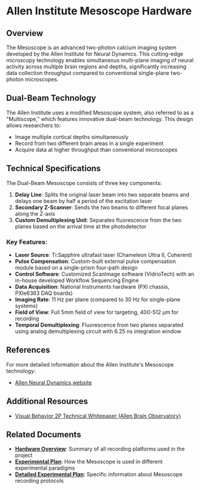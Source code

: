 # Allen Institute Mesoscope Hardware

## Overview

The Mesoscope is an advanced two-photon calcium imaging system developed by the Allen Institute for Neural Dynamics. This cutting-edge microscopy technology enables simultaneous multi-plane imaging of neural activity across multiple brain regions and depths, significantly increasing data collection throughput compared to conventional single-plane two-photon microscopes.

## Dual-Beam Technology

The Allen Institute uses a modified Mesoscope system, also referred to as a "Multiscope," which features innovative dual-beam technology. This design allows researchers to:

- Image multiple cortical depths simultaneously
- Record from two different brain areas in a single experiment
- Acquire data at higher throughput than conventional microscopes

## Technical Specifications

The Dual-Beam Mesoscope consists of three key components:

1. **Delay Line**: Splits the original laser beam into two separate beams and delays one beam by half a period of the excitation laser
2. **Secondary Z-Scanner**: Sends the two beams to different focal planes along the Z-axis
3. **Custom Demultiplexing Unit**: Separates fluorescence from the two planes based on the arrival time at the photodetector

### Key Features:

- **Laser Source**: Ti:Sapphire ultrafast laser (Chameleon Ultra II, Coherent)
- **Pulse Compensation**: Custom-built external pulse compensation module based on a single-prism four-path design
- **Control Software**: Customized ScanImage software (VidrioTech) with an in-house developed Workflow Sequencing Engine
- **Data Acquisition**: National Instruments hardware (PXI chassis, PXIe6363 DAQ boards)
- **Imaging Rate**: 11 Hz per plane (compared to 30 Hz for single-plane systems)
- **Field of View**: Full 5mm field of view for targeting, 400-512 μm for recording
- **Temporal Demultiplexing**: Fluorescence from two planes separated using analog demultiplexing circuit with 6.25 ns integration window

## References

For more detailed information about the Allen Institute's Mesoscope technology:

- [Allen Neural Dynamics website](https://www.allenneuraldynamics.org/)

## Additional Resources

- [Visual Behavior 2P Technical Whitepaper (Allen Brain Observatory)](https://portal.brain-map.org/explore/circuits/visual-behavior-2p)

## Related Documents

- **[Hardware Overview](../hardware-overview.md)**: Summary of all recording platforms used in the project
- **[Experimental Plan](../experimental-plan.md)**: How the Mesoscope is used in different experimental paradigms
- **[Detailed Experimental Plan](../detailed-experimental-plan.md)**: Specific information about Mesoscope recording protocols